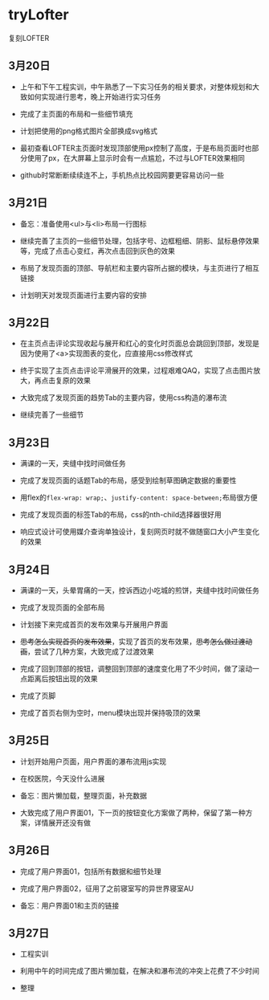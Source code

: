 # tryLofter

复刻LOFTER

## 3月20日

- 上午和下午工程实训，中午熟悉了一下实习任务的相关要求，对整体规划和大致如何实现进行思考，晚上开始进行实习任务

- 完成了主页面的布局和一些细节填充

- 计划把使用的png格式图片全部换成svg格式

- 最初查看LOFTER主页面时发现顶部使用px控制了高度，于是布局页面时也部分使用了px，在大屏幕上显示时会有一点尴尬，不过与LOFTER效果相同

- github时常断断续续连不上，手机热点比校园网要更容易访问一些

## 3月21日

- 备忘：准备使用\<ul>与\<li>布局一行图标

- 继续完善了主页的一些细节处理，包括字号、边框粗细、阴影、鼠标悬停效果等，完成了点击心变红，再次点击回到灰色的效果

- 布局了发现页面的顶部、导航栏和主要内容所占据的模块，与主页进行了相互链接

- 计划明天对发现页面进行主要内容的安排

## 3月22日

- 在主页点击评论实现收起与展开和红心的变化时页面总会跳回到顶部，发现是因为使用了\<a>实现图表的变化，应直接用css修改样式

- 终于实现了主页点击评论平滑展开的效果，过程艰难QAQ，实现了点击图片放大，再点击复原的效果

- 大致完成了发现页面的趋势Tab的主要内容，使用css构造的瀑布流

- 继续完善了一些细节

## 3月23日

- 满课的一天，夹缝中找时间做任务

- 完成了发现页面的话题Tab的布局，感受到绘制草图确定数据的重要性

- 用flex的`flex-wrap: wrap;`、`justify-content: space-between;`布局很方便

- 完成了发现页面的标签Tab的布局，css的nth-child选择器很好用

- 响应式设计可使用媒介查询单独设计，复刻网页时就不做随窗口大小产生变化的效果

## 3月24日

- 满课的一天，头晕胃痛的一天，控诉西边小吃城的煎饼，夹缝中找时间做任务

- 完成了发现页面的全部布局

- 计划接下来完成首页的发布效果与开展用户界面

- ~~思考怎么实现首页的发布效果~~，实现了首页的发布效果，~~思考怎么做过渡动画~~，尝试了几种方案，大致完成了过渡效果

- 完成了回到顶部的按钮，调整回到顶部的速度变化用了不少时间，做了滚动一点距离后按钮出现的效果

- 完成了页脚

- 完成了首页右侧为空时，menu模块出现并保持吸顶的效果

## 3月25日

- 计划开始用户页面，用户界面的瀑布流用js实现

- 在校医院，今天没什么进展

- 备忘：图片懒加载，整理页面，补充数据

- 大致完成了用户界面01，下一页的按钮变化方案做了两种，保留了第一种方案，详情展开还没有做

## 3月26日

- 完成了用户界面01，包括所有数据和细节处理

- 完成了用户界面02，征用了之前寝室写的异世界寝室AU

- 备忘：用户界面01和主页的链接

## 3月27日

- 工程实训

- 利用中午的时间完成了图片懒加载，在解决和瀑布流的冲突上花费了不少时间

- 整理

​    